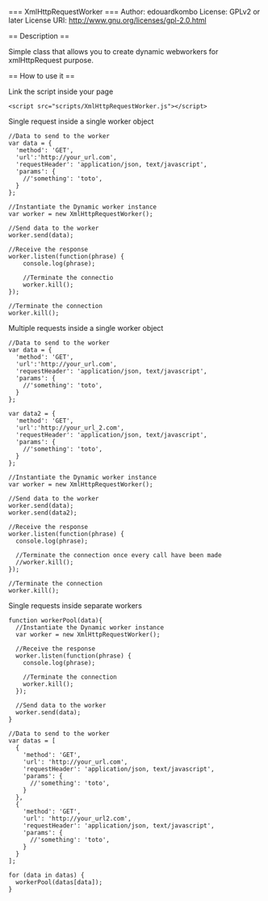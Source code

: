 === XmlHttpRequestWorker ===
Author: edouardkombo
License: GPLv2 or later
License URI: http://www.gnu.org/licenses/gpl-2.0.html


== Description ==

Simple class that allows you to create dynamic webworkers for xmlHttpRequest purpose.


== How to use it ==

Link the script inside your page

    <script src="scripts/XmlHttpRequestWorker.js"></script>
    
Single request inside a single worker object

    //Data to send to the worker
    var data = {
      'method': 'GET',
      'url':'http://your_url.com',
      'requestHeader': 'application/json, text/javascript',
      'params': {
        //'something': 'toto',
      }
    };

    //Instantiate the Dynamic worker instance
    var worker = new XmlHttpRequestWorker();
    
    //Send data to the worker
    worker.send(data);

    //Receive the response
    worker.listen(function(phrase) {
        console.log(phrase);
      
        //Terminate the connectio
        worker.kill();
    });
    
    //Terminate the connection
    worker.kill();

    
Multiple requests inside a single worker object

    //Data to send to the worker
    var data = {
      'method': 'GET',
      'url':'http://your_url.com',
      'requestHeader': 'application/json, text/javascript',
      'params': {
        //'something': 'toto',
      }
    };
    
    var data2 = {
      'method': 'GET',
      'url':'http://your_url_2.com',
      'requestHeader': 'application/json, text/javascript',
      'params': {
        //'something': 'toto',
      }
    };

    //Instantiate the Dynamic worker instance
    var worker = new XmlHttpRequestWorker();
    
    //Send data to the worker
    worker.send(data);
    worker.send(data2);

    //Receive the response
    worker.listen(function(phrase) {
      console.log(phrase);
      
      //Terminate the connection once every call have been made
      //worker.kill();
    });
    
    //Terminate the connection
    worker.kill();
    
    
Single requests inside separate workers

    function workerPool(data){
      //Instantiate the Dynamic worker instance
      var worker = new XmlHttpRequestWorker();

      //Receive the response
      worker.listen(function(phrase) {
        console.log(phrase);

        //Terminate the connection
        worker.kill();
      });

      //Send data to the worker
      worker.send(data);
    }

    //Data to send to the worker
    var datas = [
      {
        'method': 'GET',
        'url': 'http://your_url.com',
        'requestHeader': 'application/json, text/javascript',
        'params': {
          //'something': 'toto',
        }
      },
      {
        'method': 'GET',
        'url': 'http://your_url2.com',
        'requestHeader': 'application/json, text/javascript',
        'params': {
          //'something': 'toto',
        }
      }
    ];

    for (data in datas) {
      workerPool(datas[data]);
    }
